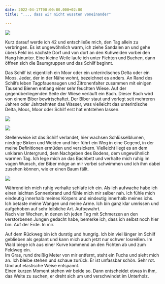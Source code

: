 ```yaml
---
date: 2022-04-17T00:00:00.000+02:00
title: "..., dass wir nicht wussten voneinander"

---
```

![](/uploads/pxl_20220414_125422202.jpg)

Kurz darauf werde ich 42 und entschließe mich, den Tag allein zu verbringen. Es ist ungewöhnlich warm, ich ziehe Sandalen an und gehe übers Feld ins nächste Dorf und von dort an den Kuhweiden vorbei den Hang hinunter. Eine kleine Weile laufe ich unter Fichten und Buchen, dann öffnen sich die Baumgruppen und das Schilf beginnt.

Das Schilf ist eigentlich ein Moor oder ein unterirdisches Delta oder ein Moos. Jeder, der in der Nähe wohnt, bezeichnet es anders. An Rand des Schilfs leben Tagpfauenaugen und Zitronenfalter zusammen mit einigen Tausend Bienen entlang einer sehr feuchten Wiese. Auf der gegenüberliegenden Seite der Wiese verläuft ein Bach. Dieser Bach wird von einem Biber bewirtschaftet. Der Biber staut und verlegt seit mehreren Jahren oder Jahrzehnten das Wasser, was vielleicht das unterirdische Delta, Moos, Moor oder Schilf erst hat entstehen lassen.

![](/uploads/pxl_20220414_123948077.jpg)

![](/uploads/pxl_20220414_130854660.jpg)

Stellenweise ist das Schilf verlandet, hier wachsen Schlüsselblumen, niedrige Birken und Weiden und hier führt ein Weg in eine Gegend, in der meine Definitionen ermüden und versickern. Vielleicht liegt es an dem unklaren Untergrund, dem Nachgeben des Bodens, dem ungewöhnlich warmen Tag. Ich lege mich an das Bachbett und verhalte mich ruhig im vagen Wunsch, der Biber möge an mir vorbei schwimmen und ich ihm dabei zusehen können, wie er einen Baum fällt.

![](/uploads/pxl_20220414_115903135.jpg)

Während ich mich ruhig verhalte schlafe ich ein. Als ich aufwache habe ich einen leichten Sonnenbrand und fühle mich mir selber nah. Ich fühle mich eindeutig innerhalb meines Körpers und eindeutig innerhalb meines ichs. Ich betaste meine Wangen und meine Arme. Ich bin ganz klar umrissen und aufgehoben auf sehr leibliche Art. Aufbewahrt.  
Nach vier Wochen, in denen ich jeden Tag mit Schmerzen an den verstorbenen Jungen gedacht habe, bemerke ich, dass ich selbst noch hier bin. Auf der Erde. In mir.

Auf dem Rückweg bin ich durstig und hungrig. Ich bin viel länger im Schilf geblieben als geplant und kann mich auch jetzt nur schwer losreißen. Im Wald biege ich aus einer Kurve kommend an den Fichten ab und zum Feldweg ein.  
Im Gras, rund dreißig Meter von mir entfernt, steht ein Fuchs und sieht mich an. Ich bleibe stehen und schaue zurück. Er ist unfassbar schön. Sehr rot. Und auf elastische Weise entspannt.  
Einen kurzen Moment stehen wir beide so.  Dann entscheidet etwas in ihm, das Weite zu suchen, er dreht sich um und verschwindet im Unterholz.